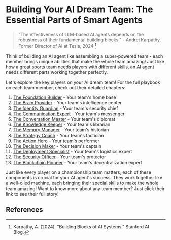 # Building Your AI Dream Team: The Essential Parts of Smart Agents

> "The effectiveness of LLM-based AI agents depends on the robustness of their fundamental building blocks." - Andrej Karpathy, Former Director of AI at Tesla, 2024 [^1]

Think of building an AI agent like assembling a super-powered team - each member brings unique abilities that make the whole team amazing! Just like how a great sports team needs players with different skills, an AI agent needs different parts working together perfectly.

Let's explore the key players on your AI dream team! For the full playbook on each team member, check out their detailed chapters:

1. [The Foundation Builder](/8-1-framework.md) - Your team's home base
2. [The Brain Provider](/8-2-llms-providers.md) - Your team's intelligence center
3. [The Identity Guardian](/8-3-identity.md) - Your team's security chief
4. [The Communication Expert](/8-4-communication.md) - Your team's messenger
5. [The Conversation Master](/8-5-conversation.md) - Your team's diplomat
6. [The Knowledge Keeper](/8-6-knowledge.md) - Your team's librarian
7. [The Memory Manager](/8-7-state.md) - Your team's historian
8. [The Strategy Coach](/8-8-planning.md) - Your team's tactician
9. [The Action Hero](/8-9-actions.md) - Your team's performer
10. [The Decision Maker](/8-10-decisioning.md) - Your team's captain
11. [The Deployment Specialist](/8-11-deployment.md) - Your team's logistics expert
12. [The Security Officer](/8-12-security.md) - Your team's protector
13. [The Blockchain Pioneer](/8-12-decentralization.md) - Your team's decentralization expert

Just like every player on a championship team matters, each of these components is crucial for your AI agent's success. They work together like a well-oiled machine, each bringing their special skills to make the whole team amazing! Want to know more about any team member? Just click their link to see their full story!

## References
[^1]: Karpathy, A. (2024). "Building Blocks of AI Systems." Stanford AI Blog.
